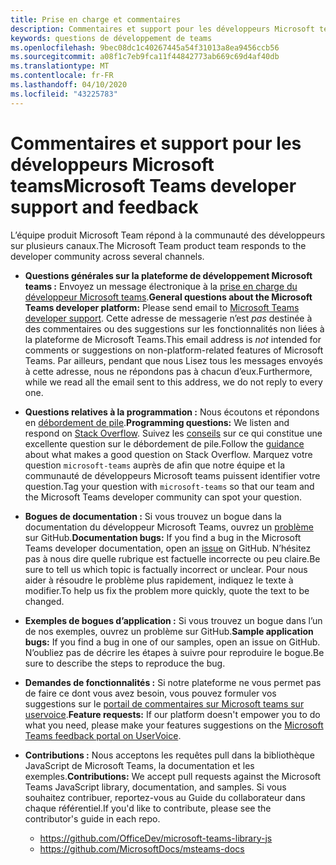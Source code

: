 ```yaml
---
title: Prise en charge et commentaires
description: Commentaires et support pour les développeurs Microsoft teams
keywords: questions de développement de teams
ms.openlocfilehash: 9bec08dc1c40267445a54f31013a8ea9456ccb56
ms.sourcegitcommit: a08f1c7eb9fca11f44842773ab669c69d4af40db
ms.translationtype: MT
ms.contentlocale: fr-FR
ms.lasthandoff: 04/10/2020
ms.locfileid: "43225783"
---
```

# <a name="microsoft-teams-developer-support-and-feedback"></a><span data-ttu-id="5492a-104">Commentaires et support pour les développeurs Microsoft teams</span><span class="sxs-lookup"><span data-stu-id="5492a-104">Microsoft Teams developer support and feedback</span></span>  

<span data-ttu-id="5492a-105">L’équipe produit Microsoft Team répond à la communauté des développeurs sur plusieurs canaux.</span><span class="sxs-lookup"><span data-stu-id="5492a-105">The Microsoft Team product team responds to the developer community across several channels.</span></span>

- <span data-ttu-id="5492a-106">**Questions générales sur la plateforme de développement Microsoft teams :** Envoyez un message électronique à la [prise en charge du développeur Microsoft teams](mailto:microsoftteamsdev@microsoft.com).</span><span class="sxs-lookup"><span data-stu-id="5492a-106">**General questions about the Microsoft Teams developer platform:** Please send email to [Microsoft Teams developer support](mailto:microsoftteamsdev@microsoft.com).</span></span> <span data-ttu-id="5492a-107">Cette adresse de messagerie n’est _pas_ destinée à des commentaires ou des suggestions sur les fonctionnalités non liées à la plateforme de Microsoft Teams.</span><span class="sxs-lookup"><span data-stu-id="5492a-107">This email address is _not_ intended for comments or suggestions on non-platform-related features of Microsoft Teams.</span></span> <span data-ttu-id="5492a-108">Par ailleurs, pendant que nous Lisez tous les messages envoyés à cette adresse, nous ne répondons pas à chacun d’eux.</span><span class="sxs-lookup"><span data-stu-id="5492a-108">Furthermore, while we read all the email sent to this address, we do not reply to every one.</span></span>

- <span data-ttu-id="5492a-109">**Questions relatives à la programmation :** Nous écoutons et répondons en [débordement de pile](http://stackoverflow.com/questions/tagged/microsoft-teams).</span><span class="sxs-lookup"><span data-stu-id="5492a-109">**Programming questions:** We listen and respond on [Stack Overflow](http://stackoverflow.com/questions/tagged/microsoft-teams).</span></span> <span data-ttu-id="5492a-110">Suivez les [conseils](http://stackoverflow.com/tour) sur ce qui constitue une excellente question sur le débordement de pile.</span><span class="sxs-lookup"><span data-stu-id="5492a-110">Follow the [guidance](http://stackoverflow.com/tour) about what makes a good question on Stack Overflow.</span></span> <span data-ttu-id="5492a-111">Marquez votre question `microsoft-teams` auprès de afin que notre équipe et la communauté de développeurs Microsoft teams puissent identifier votre question.</span><span class="sxs-lookup"><span data-stu-id="5492a-111">Tag your question with `microsoft-teams` so that our team and the Microsoft Teams developer community can spot your question.</span></span>

- <span data-ttu-id="5492a-112">**Bogues de documentation :** Si vous trouvez un bogue dans la documentation du développeur Microsoft Teams, ouvrez un [problème](https://github.com/MicrosoftDocs/msteams-docs/issues) sur GitHub.</span><span class="sxs-lookup"><span data-stu-id="5492a-112">**Documentation bugs:** If you find a bug in the Microsoft Teams developer documentation, open an [issue](https://github.com/MicrosoftDocs/msteams-docs/issues) on GitHub.</span></span> <span data-ttu-id="5492a-113">N’hésitez pas à nous dire quelle rubrique est factuelle incorrecte ou peu claire.</span><span class="sxs-lookup"><span data-stu-id="5492a-113">Be sure to tell us which topic is factually incorrect or unclear.</span></span> <span data-ttu-id="5492a-114">Pour nous aider à résoudre le problème plus rapidement, indiquez le texte à modifier.</span><span class="sxs-lookup"><span data-stu-id="5492a-114">To help us fix the problem more quickly, quote the text to be changed.</span></span>

- <span data-ttu-id="5492a-115">**Exemples de bogues d’application :** Si vous trouvez un bogue dans l’un de nos exemples, ouvrez un problème sur GitHub.</span><span class="sxs-lookup"><span data-stu-id="5492a-115">**Sample application bugs:** If you find a bug in one of our samples, open an issue on GitHub.</span></span> <span data-ttu-id="5492a-116">N’oubliez pas de décrire les étapes à suivre pour reproduire le bogue.</span><span class="sxs-lookup"><span data-stu-id="5492a-116">Be sure to describe the steps to reproduce the bug.</span></span>

- <span data-ttu-id="5492a-117">**Demandes de fonctionnalités :** Si notre plateforme ne vous permet pas de faire ce dont vous avez besoin, vous pouvez formuler vos suggestions sur le [portail de commentaires sur Microsoft teams sur uservoice](https://aka.ms/microsoftteamsplatformsuggestions).</span><span class="sxs-lookup"><span data-stu-id="5492a-117">**Feature requests:** If our platform doesn't empower you to do what you need, please make your features suggestions on the [Microsoft Teams feedback portal on UserVoice](https://aka.ms/microsoftteamsplatformsuggestions).</span></span>

- <span data-ttu-id="5492a-118">**Contributions :** Nous acceptons les requêtes pull dans la bibliothèque JavaScript de Microsoft Teams, la documentation et les exemples.</span><span class="sxs-lookup"><span data-stu-id="5492a-118">**Contributions:** We accept pull requests against the Microsoft Teams JavaScript library, documentation, and samples.</span></span> <span data-ttu-id="5492a-119">Si vous souhaitez contribuer, reportez-vous au Guide du collaborateur dans chaque référentiel.</span><span class="sxs-lookup"><span data-stu-id="5492a-119">If you'd like to contribute, please see the contributor's guide in each repo.</span></span>

  * https://github.com/OfficeDev/microsoft-teams-library-js
  * https://github.com/MicrosoftDocs/msteams-docs
